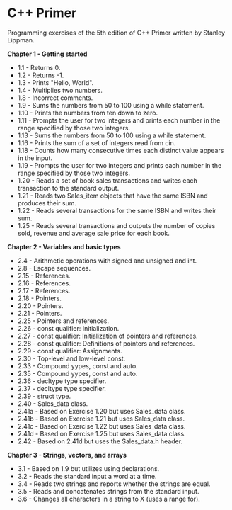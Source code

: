 # C++ Primer

Programming exercises of the 5th edition of C++ Primer written by Stanley Lippman.

**Chapter 1 - Getting started**

* 1.1 - Returns 0.
* 1.2 - Returns -1.
* 1.3 - Prints "Hello, World".
* 1.4 - Multiplies two numbers.
* 1.8 - Incorrect comments.
* 1.9 - Sums the numbers from 50 to 100 using a while statement.
* 1.10 - Prints the numbers from ten down to zero.
* 1.11 - Prompts the user for two integers and prints each number in the range specified by those two integers.
* 1.13 - Sums the numbers from 50 to 100 using a while statement.
* 1.16 - Prints the sum of a set of integers read from cin.
* 1.18 - Counts how many consecutive times each distinct value appears in the input.
* 1.19 - Prompts the user for two integers and prints each number in the range specified by those two integers.
* 1.20 - Reads a set of book sales transactions and writes each transaction to the standard output.
* 1.21 - Reads two Sales_item objects that have the same ISBN and produces their sum.
* 1.22 - Reads several transactions for the same ISBN and writes their sum.
* 1.25 - Reads several transactions and outputs the number of copies sold, revenue and average sale price for each book.

**Chapter 2 - Variables and basic types**

* 2.4 - Arithmetic operations with signed and unsigned and int.
* 2.8 - Escape sequences.
* 2.15 - References.
* 2.16 - References.
* 2.17 - References.
* 2.18 - Pointers.
* 2.20 - Pointers.
* 2.21 - Pointers.
* 2.25 - Pointers and references.
* 2.26 - const qualifier: Initialization.
* 2.27 - const qualifier: Initialization of pointers and references.
* 2.28 - const qualifier: Definitions of pointers and references.
* 2.29 - const qualifier: Assignments.
* 2.30 - Top-level and low-level const.
* 2.33 - Compound yypes, const and auto.
* 2.35 - Compound yypes, const and auto.
* 2.36 - decltype type specifier.
* 2.37 - decltype type specifier.
* 2.39 - struct type.
* 2.40 - Sales_data class.
* 2.41a - Based on Exercise 1.20 but uses Sales_data class.
* 2.41b - Based on Exercise 1.21 but uses Sales_data class.
* 2.41c - Based on Exercise 1.22 but uses Sales_data class.
* 2.41d - Based on Exercise 1.25 but uses Sales_data class.
* 2.42 - Based on 2.41d but uses the Sales_data.h header.

**Chapter 3 - Strings, vectors, and arrays**

* 3.1 - Based on 1.9 but utilizes using declarations.
* 3.2 - Reads the standard input a word at a time.
* 3.4 - Reads two strings and reports whether the strings are equal.
* 3.5 - Reads and concatenates strings from the standard input.
* 3.6 - Changes all characters in a string to X (uses a range for).
